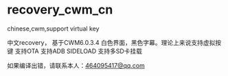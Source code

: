 recovery_cwm_cn
===============

chinese,cwm,support virtual key

中文recovery，
基于CWM6.0.3.4
白色界面，黑色字幕。理论上来说支持虚拟按键
支持OTA
支持ADB SIDELOAD
支持多SD卡挂载


如果编译出错，请联系本人：464095417@qq.com
